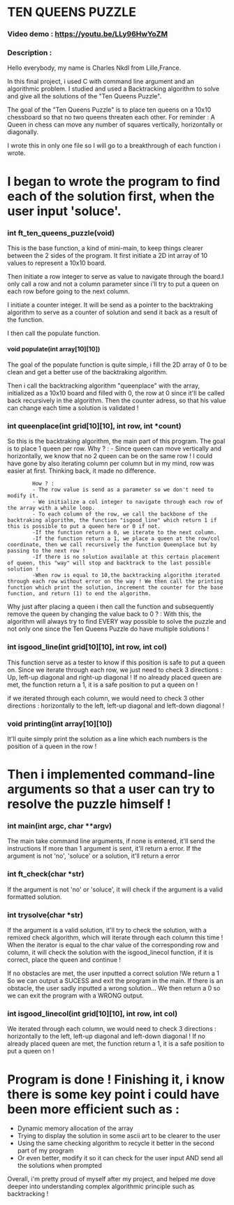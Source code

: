 # TEN QUEENS PUZZLE
### Video demo : https://youtu.be/LLy96HwYoZM
### Description :
Hello everybody, my name is Charles Nkdl from Lille,France.

In this final project, i used C with command line argument and an algorithmic problem.
I studied and used a Backtracking algorithm to solve and give all the solutions of the "Ten Queens Puzzle".

The goal of the "Ten Queens Puzzle" is to place ten queens on a 10x10 chessboard so that no two queens threaten each other.
For reminder : A Queen in chess can move any number of squares vertically, horizontally or diagonally.

I wrote this in only one file so I will go to a breakthrough of each function i wrote.
# I began to wrote the program to find each of the solution first, when the user input 'soluce'.

### int	ft_ten_queens_puzzle(void)

This is the base function, a kind of mini-main, to keep things clearer between the 2 sides of the program.
It first initiate a 2D int array of 10 values to represent a 10x10 board.

Then initiate a row integer to serve as value to navigate through the board.I only call a row and not a column parameter since i'll try to put a queen on each row before going to the next column.

I initiate a counter integer. It will be send as a pointer to the backtraking algorithm to serve as a counter of solution and send it back as a result of the function.

I then call the populate function.
#### void	populate(int array[10][10])
The goal of the populate function is quite simple, i fill the 2D array of 0 to be clean and get a better use of the backtraking algorithm.

Then i call the backtracking algorithm "queenplace" with the array, initialized as a 10x10 board and filled with 0, the row at 0 since it'll be called back recursively in the algorithm. Then the counter adress, so that his value can change each time a solution is validated !

### int	queenplace(int grid[10][10], int row, int *count)

So this is the backtraking algorithm, the main part of this program.
The goal is to place 1 queen per row.
            Why ? :
            - Since queen can move vertically and horizontally, we know that no 2 queen can be on the same row ! I could have gone by also iterating column per column but in my mind, row was easier at first. Thinking back, it made no difference.
    
            How ? :
            - The row value is send as a parameter so we don't need to modify it.
            - We initialize a col integer to navigate through each row of the array with a while loop.
            - To each column of the row, we call the backbone of the backtraking algorithm, the function "isgood_line" which return 1 if this is possible to put a queen here or 0 if not.
            -If the function return a 0, we iterate to the next column.
            -If the function return a 1, we place a queen at the row/col coordinate, then we call recursively the function Queenplace but by passing to the next row !
            -If there is no solution available at this certain placement of queen, this "way" will stop and backtrack to the last possible solution !
            -When row is equal to 10,the backtracking algorithm iterated through each row without error on the way ! We then call the printing function which print the solution, increment the counter for the base function, and return (1) to end the algorithm.

Why just after placing a queen i then call the function and subsequently remove the queen by changing the value back to 0 ? : With this, the algorithm will always try to find EVERY way possible to solve the puzzle and not only one since the Ten Queens Puzzle do have multiple solutions !

### int	isgood_line(int grid[10][10], int row, int col)

This function serve as a tester to know if this position is safe to put a queen on.
Since we iterate through each row, we just need to check 3 directions : Up, left-up diagonal and right-up diagonal !
If no already placed queen are met, the function return a 1, it is a safe position to put a queen on !

if we iterated through each column, we would need to check 3 other directions : horizontally to the left, left-up diagonal and left-down diagonal !

### void	printing(int array[10][10])

It'll quite simply print the solution as a line which each numbers is the position of a queen in the row !

# Then i implemented command-line arguments so that a user can try to resolve the puzzle himself !

### int	main(int argc, char **argv)

The main take command line arguments, if none is entered, it'll send the instructions
If more than 1 argument is sent, it'll return a error.
If the argument is not 'no', 'soluce' or a solution, it'll return a error

### int ft_check(char *str)

If the argument is not 'no' or 'soluce', it will check if the argument is a valid formatted solution.

### int	trysolve(char *str)

If the argument is a valid solution, it'll try to check the solution, with a remixed check algorithm, which will iterate through each column this time !
When the iterator is equal to the char value of the corresponding row and column, it will check the solution with the isgood_linecol function, if it is correct, place the queen and continue !

If no obstacles are met, the user inputted a correct solution !We return a 1 So we can output a SUCESS and exit the program in the main.
If there is an obstacle, the user sadly inputted a wrong solution... We then return a 0 so we can exit the program with a WRONG output.

### int	isgood_linecol(int grid[10][10], int row, int col)

We iterated through each column, we would need to check 3 directions : horizontally to the left, left-up diagonal and left-down diagonal !
If no already placed queen are met, the function return a 1, it is a safe position to put a queen on !

# Program is done ! Finishing it, i know there is some key point i could have been more efficient such as :

- Dynamic memory allocation of the array
- Trying to display the solution in some ascii art to be clearer to the user
- Using the same checking algorithm to recycle it better in the second part of my program
- Or even better, modify it so it can check for the user input AND send all the solutions when prompted

Overall, i'm pretty proud of myself after my project, and helped me dove deeper into understanding complex algorithmic principle such as backtracking !

